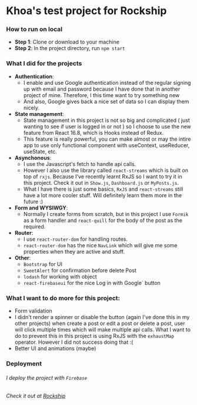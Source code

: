 # Khoa's test project for Rockship

### How to run on local

- **Step 1**: Clone or download to your machine
- **Step 2**: In the project directory, run `npm start`

### What I did for the projects

- **Authentication**: 
    - I enable and use Google authentication instead of the regular signing up with email and password because I have done that in another project of mine. Therefore, I this time want to try something new
    - And also, Google gives back a nice set of data so I can display them nicely.
- **State management**: 
    - State management in this project is not so big and complicated ( just wanting to see if user is logged in or not ) so I choose to use the new feature from React 16.8, which is Hooks instead of Redux.
    - This feature is really powerful, you can make almost or may the intire app to use only functional component with useContext, useReducer, useState, etc.
- **Asynchonous**: 
    - I use the Javascript's fetch to handle api calls.
    - However I also use the library called `react-streams` which is built on top of `rxjs`. Because I've recently learnt RxJS so I want to try it in this project. Check it out in `Show.js`, `Dashboard.js` or `MyPosts.js`.
    - What I have there is just some basics, `RxJS` and `react-streams` still have a lot more cooler stuff. Will definitely learn them more in the future :)
- **Form and WYSIWGY**: 
    - Normally I create forms from scratch, but in this project I use `Formik` as a form handler and `react-quill` for the body of the post as the required.
- **Router**: 
    - I use `react-router-dom` for handling routes.
    - `react-router-dom` has the nice `NavLink` which will give me some properties when they are active and stuff.
- **Other**:
    - `Bootstrap` for UI
    - `SweetAlert` for confirmation before delete Post
    - `lodash` for working with object
    - `react-firebaseui` for the nice Log in with Google` button

### **What I want to do more for this project**:
- Form validation
- I didn't render a spinner or disable the button (again I've done this in my other projects) when create a post or edit a post or delete a post, user will click multiple times which will make multiple api calls. What I want to do to prevent this in this project is using RxJS with the `exhaustMap` operator. However I did not success doing that :(
- Better UI and animations (maybe)
 
### **Deployment**
###### I deploy the project with `Firebase`
###### Check it out at [Rockship](https://rockship-adbe4.firebaseapp.com/)

